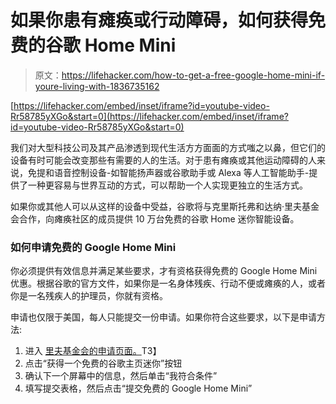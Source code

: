 # 如果你患有瘫痪或行动障碍，如何获得免费的谷歌 Home Mini

> 原文：<https://lifehacker.com/how-to-get-a-free-google-home-mini-if-youre-living-with-1836735162>

 [https://lifehacker.com/embed/inset/iframe?id=youtube-video-Rr58785yXGo&start=0](https://lifehacker.com/embed/inset/iframe?id=youtube-video-Rr58785yXGo&start=0) 

我们对大型科技公司及其产品渗透到现代生活方方面面的方式嗤之以鼻，但它们的设备有时可能会改变那些有需要的人的生活。对于患有瘫痪或其他运动障碍的人来说，免提和语音控制设备-如智能扬声器或谷歌助手或 Alexa 等人工智能助手-提供了一种更容易与世界互动的方式，可以帮助一个人实现更独立的生活方式。



如果你或其他人可以从这样的设备中受益，谷歌将与克里斯托弗和达纳·里夫基金会合作，向瘫痪社区的成员提供 10 万台免费的谷歌 Home 迷你智能设备。

### 如何申请免费的 Google Home Mini

你必须提供有效信息并满足某些要求，才有资格获得免费的 Google Home Mini 优惠。根据谷歌的官方文件，如果你是一名身体残疾、行动不便或瘫痪的人，或者你是一名残疾人的护理员，你就有资格。

申请也仅限于美国，每人只能提交一份申请。如果你符合这些要求，以下是申请方法:

1.  进入 [里夫基金会的申请页面。](https://googlenest.reevefoundation.org/)T3】
2.  点击“获得一个免费的谷歌主页迷你”按钮
3.  确认下一个屏幕中的信息，然后单击“我符合条件”
4.  填写提交表格，然后点击“提交免费的 Google Home Mini”
